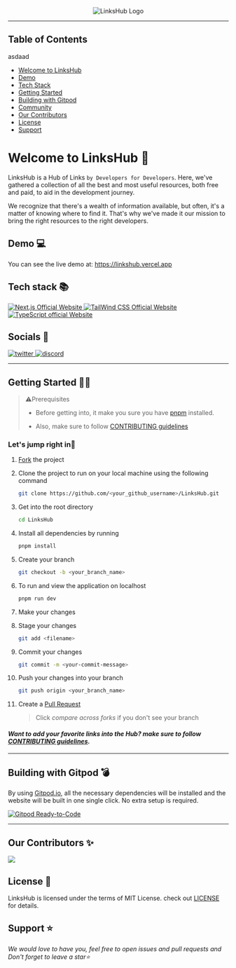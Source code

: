 <article align="center">
<img src="https://user-images.githubusercontent.com/78981177/215495029-ff9d4d24-a626-494a-859d-293cb9925f63.png" alt="LinksHub Logo" />
</article><hr>

## Table of Contents
asdaad
- [Welcome to LinksHub](#welcome-to-linkshub)
- [Demo](#demo)
- [Tech Stack](#tech-stack)
- [Getting Started](#getting-started)
- [Building with Gitpod](#building-with-gitpod)
- [Community](#community)
- [Our Contributors](#our-contributors)
- [License](#license)
- [Support](#support)

<a name="welcome-to-linkshub"></a>

# Welcome to LinksHub 👋

LinksHub is a Hub of Links `by Developers for Developers`. Here, we've gathered a collection of all the best and most useful resources, both free and paid, to aid in the development journey.

We recognize that there's a wealth of information available, but often, it's a matter of knowing where to find it. That's why we've made it our mission to bring the right resources to the right developers.

<a name="demo"></a>

## Demo 💻

You can see the live demo at: https://linkshub.vercel.app

<a name="tech-stack"></a>

## Tech stack 📚

<p>
  <a href="https://nextjs.org/">
    <img src="https://img.shields.io/badge/Next.js-7c3aed?style=for-the-badge&logo=next.js&logoColor=white" alt="Next.js Official Website"/>
  </a>
  <a href="https://tailwindcss.com/">
    <img src="https://img.shields.io/badge/tailwind_css-7c3aed?style=for-the-badge&logo=tailwindcss&logoColor=white" alt="TailWind CSS Official Website"/>
  </a>
  <a href="https://www.typescriptlang.org/">
    <img src="https://img.shields.io/badge/typescript-7c3aed?style=for-the-badge&logo=typescript&logoColor=white" alt="TypeScript official Website"/>
  </a>
</p>

## Socials 📱

<a href="https://twitter.com/the_linkshub" target="blank">
<img src="https://cdn-icons-png.flaticon.com/32/733/733579.png" alt="twitter">
</a>
<a href="https://discord.com/invite/NvK67YnJX5" target="blank">
<img src="https://cdn-icons-png.flaticon.com/32/5968/5968756.png" alt="discord">
</a>

---

<a name="getting-started"></a>

## Getting Started 👩‍💻

> ⚠️Prerequisites
>
> - Before getting into, it make you sure you have [pnpm](https://nodejs.org/download) installed.
>
> - Also, make sure to follow [CONTRIBUTING guidelines](https://github.com/rupali-codes/LinksHub/blob/main/CONTRIBUTING.md)

### Let's jump right in🌟

1. [Fork](https://github.com/rupali-codes/LinksHub/fork) the project
2. Clone the project to run on your local machine using the following command

   ```sh
   git clone https://github.com/<your_github_username>/LinksHub.git
   ```

3. Get into the root directory

   ```sh
   cd LinksHub
   ```

4. Install all dependencies by running

   ```sh
   pnpm install
   ```

5. Create your branch

   ```sh
   git checkout -b <your_branch_name>
   ```

6. To run and view the application on localhost

   ```sh
   pnpm run dev
   ```

7. Make your changes

8. Stage your changes

   ```sh
   git add <filename>
   ```

9. Commit your changes

   ```sh
   git commit -m <your-commit-message>
   ```

10. Push your changes into your branch

    ```sh
    git push origin <your_branch_name>
    ```

11. Create a [Pull Request](https://github.com/rupali-codes/linkshub/compare)
    > Click _compare across forks_ if you don't see your branch

#### _Want to add your favorite links into the Hub? make sure to follow [CONTRIBUTING guidelines](https://github.com/rupali-codes/linkshub/blob/main/CONTRIBUTING.md)._

---

<a name="building-with-gitpod"></a>

## Building with Gitpod 💣

By using [Gitpod.io](https://www.gitpod.io), all the necessary dependencies will be installed
and the website will be built in one single click. No extra setup is required.

[![Gitpod Ready-to-Code](https://gitpod.io/button/open-in-gitpod.svg)](https://gitpod.io/#https://github.com/rupali-codes/LinksHub)

---

<a name="our-contributors"></a>

## Our Contributors ✨

<a href="https://github.com/rupali-codes/LinksHub/graphs/contributors">
  <img src="https://contrib.rocks/image?repo=rupali-codes/LinksHub" />
</a>

<a name="license"></a>

## License 📝

LinksHub is licensed under the terms of MIT License. check out [LICENSE](https://github.com/rupali-codes/LinksHub/blob/main/LICENSE) for details.

<a name="support"></a>

## Support ⭐

_We would love to have you, feel free to open issues and pull requests and Don't forget to leave a star⭐_
